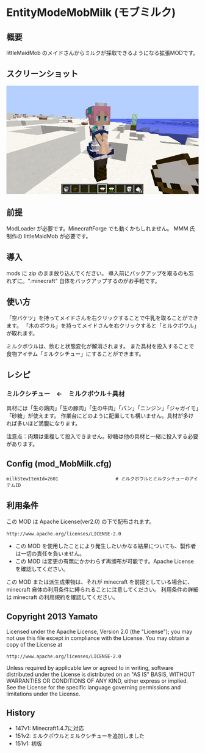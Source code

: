 EntityModeMobMilk (モブミルク)
====================

## 概要

littleMaidMob のメイドさんからミルクが採取できるようになる拡張MODです。


## スクリーンショット

![スクリーンショット](README_MobMilk.png "スクリーンショット")


## 前提

ModLoader が必要です。MinecraftForge でも動くかもしれません。
MMM 氏制作の littleMaidMob が必要です。


## 導入

mods に zip のまま放り込んでください。
導入前にバックアップを取るのも忘れずに。".minecraft" 自体をバックアップするのがお手軽です。


## 使い方

「空バケツ」を持ってメイドさんを右クリックすることで牛乳を取ることができます。
「木のボウル」を持ってメイドさんを右クリックすると「ミルクボウル」が取れます。

ミルクボウルは、飲むと状態変化が解消されます。
また具材を投入することで食物アイテム「ミルクシチュー」にすることができます。


## レシピ

### ミルクシチュー　←　ミルクボウル＋具材

具材には「生の鶏肉」「生の豚肉」「生の牛肉」「パン」「ニンジン」「ジャガイモ」「砂糖」が使えます。
作業台にどのように配置しても構いません。具材が多ければ多いほど満腹になります。

注意点：肉類は重複して投入できません。砂糖は他の具材と一緒に投入する必要があります。


## Config (mod_MobMilk.cfg)

    milkStewItemId=2601                     # ミルクボウルとミルクシチューのアイテムID


## 利用条件

この MOD は Apache License(ver2.0) の下で配布されます。

    http://www.apache.org/licenses/LICENSE-2.0

- この MOD を使用したことにより発生したいかなる結果についても、製作者は一切の責任を負いません。
- この MOD は変更の有無にかかわらず再頒布が可能です。Apache License を確認してください。

この MOD または派生成果物は、それが minecraft を前提としている場合に、
minecraft 自体の利用条件に縛られることに注意してください。
利用条件の詳細は minecraft の利用規約を確認してください。


## Copyright 2013 Yamato

Licensed under the Apache License, Version 2.0 (the "License");
you may not use this file except in compliance with the License.
You may obtain a copy of the License at

    http://www.apache.org/licenses/LICENSE-2.0

Unless required by applicable law or agreed to in writing, software
distributed under the License is distributed on an "AS IS" BASIS,
WITHOUT WARRANTIES OR CONDITIONS OF ANY KIND, either express or implied.
See the License for the specific language governing permissions and
limitations under the License.


## History

- 147v1: Minecraft1.4.7に対応
- 151v2: ミルクボウルとミルクシチューを追加しました
- 151v1: 初版
